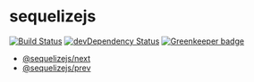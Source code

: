 # sequelizejs

[![Build Status](https://img.shields.io/travis/honzahommer/sequelizejs.svg?branch=master)](https://travis-ci.org/honzahommer/sequelizejs)
[![devDependency Status](https://img.shields.io/david/dev/honzahommer/sequelizejs.svg)](https://david-dm.org/honzahommer/sequelizejs?type=dev) [![Greenkeeper badge](https://badges.greenkeeper.io/honzahommer/sequelizejs.svg)](https://greenkeeper.io/)

- [@sequelizejs/next](https://github.com/honzahommer/sequelizejs/tree/master/packages/next)
- [@sequelizejs/prev](https://github.com/honzahommer/sequelizejs/tree/master/packages/prev)
